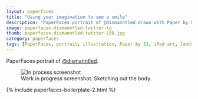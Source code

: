 ```yaml
---
layout: paperfaces
title: "Using your imagination to see a smile"
description: "PaperFaces portrait of @dismanntled drawn with Paper by 53 on an iPad."
image: paperfaces-dismanntled-twitter-lg
thumb: paperfaces-dismanntled-twitter-150.jpg
category: paperfaces
tags: [PaperFaces, portrait, illustration, Paper by 53, iPad art, landscape]
---
```


PaperFaces portrait of [@dismanntled](http://twitter.com/dismanntled).

<figure>
	<img src="{{ site.url }}/images/paperfaces-dismanntled-process-1-600.jpg" alt="In process screenshot">
	<figcaption>Work in progress screenshot. Sketching out the body.</figcaption>
</figure>

{% include paperfaces-boilerplate-2.html %}